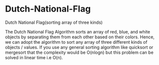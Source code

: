 Dutch-National-Flag
===================

Dutch National Flag(sorting array of three kinds)

The Dutch National Flag Algorithm sorts an array of red, blue, and white objects by separating them from each other based on their colors. Hence, we can adopt the algorithm to sort any array of three different kinds of objects / values. 
If you use any general sorting algorithm like quicksort or mergesort that the complexity would be O(nlogn) but this problem can be solved in linear time i.e O(n).


